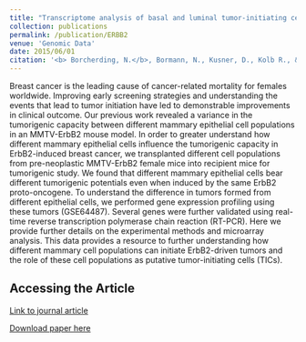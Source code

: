 ```yaml
---
title: "Transcriptome analysis of basal and luminal tumor-initiating cells in ErbB2-driven breast cancer"
collection: publications
permalink: /publication/ERBB2
venue: 'Genomic Data'
date: 2015/06/01
citation: '<b> Borcherding, N.</b>, Bormann, N., Kusner, D., Kolb R., & Zhang, W. Transcriptome analysis of basal and luminal tumor-initiating cells in ErbB2-driven breast cancer. Genomic Data 2015.'
---
```


Breast cancer is the leading cause of cancer-related mortality for females worldwide. Improving early screening strategies and understanding the events that lead to tumor initiation have led to demonstrable improvements in clinical outcome. Our previous work revealed a variance in the tumorigenic capacity between different mammary epithelial cell populations in an MMTV-ErbB2 mouse model. In order to greater understand how different mammary epithelial cells influence the tumorigenic capacity in ErbB2-induced breast cancer, we transplanted different cell populations from pre-neoplastic MMTV-ErbB2 female mice into recipient mice for tumorigenic study. We found that different mammary epithelial cells bear different tumorigenic potentials even when induced by the same ErbB2 proto-oncogene. To understand the difference in tumors formed from different epithelial cells, we performed gene expression profiling using these tumors (GSE64487). Several genes were further validated using real-time reverse transcription polymerase chain reaction (RT-PCR). Here we provide further details on the experimental methods and microarray analysis. This data provides a resource to further understanding how different mammary cell populations can initiate ErbB2-driven tumors and the role of these cell populations as putative tumor-initiating cells (TICs).

Accessing the Article
---
[Link to journal article](https://www.sciencedirect.com/science/article/pii/S2213596015000422)

[Download paper here](https://ncborcherding.github.io/files/ERBB2.pdf)


